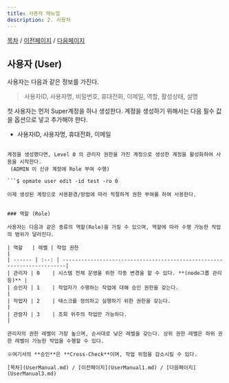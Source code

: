 ```yaml
---
title: 사용자 매뉴얼
description: 2. 사용자
---
```


[목차](UserManual.md) / [이전페이지](UserManual1.md) / [다음페이지](UserManual3.md)

## 사용자 (User)

사용자는 다음과 같은 정보를 가진다.
> 사용자ID, 사용자명, 비밀번호, 휴대전화, 이메일, 역할, 활성상태, 설명

첫 사용자는 먼저 Super계정을 하나 생성한다.
계정을 생성하기 위해서는 다음 필수 값을 옵션으로 넣고 추가해야 한다.

- 사용자ID, 사용자명, 휴대전화, 이메일

```$ opmate user create -id test -nm "테스트" -pn "010-1234-1234" -ea "test@test.com

계정을 생성했다면, Level 0 의 관리자 권한을 가진 계정으로 생성한 계정을 활성화하여 사용을 시작한다.
 (ADMIN 이 신규 계정에 Role 부여 수행)

```$ opmate user edit -id test -ro 0

이제 생성된 계정으로 사용환경/방법에 따라 적절하게 권한 부여를 하여 사용한다.


### 역할 (Role)

사용자는 다음과 같은 종류의 역할(Role)을 가질 수 있으며, 역할에 따라 수행 가능한 작업의 범위가 달라진다.

| 역할   | 레벨 | 작업 권한                                                              |
| ------ | :--: | -----------------------------------------------------------------------|
| 관리자 | 0    | 시스템 전체 운영을 위한 각종 변경을 할 수 있다. **(node그룹 관리 등)** |
| 승인자 | 1    | 작업자가 수행하는 작업에 대해 승인 권한을 갖는다.                      |
| 작업자 | 2    | 태스크를 정의하고 실행하기 위한 권한을 갖는다.                         |
| 관람자 | 3    | 조회 위주의 작업만 가능하다.                                           |

관리자의 권한 레벨이 가장 높으며, 순서대로 낮은 레벨을 갖는다. 상위 권한 레벨은 하위 권한 레벨이 가능한 작업을 수행할 수 있다.

※여기서의 **승인**은 **Cross-Check**이며, 작업 위험을 감소시킬 수 있다.

[목차](UserManual.md) / [이전페이지](UserManual1.md) / [다음페이지](UserManual3.md)